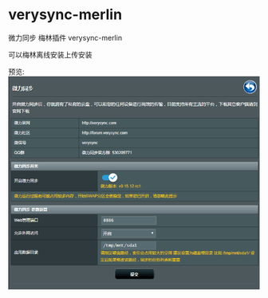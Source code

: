 # verysync-merlin
微力同步 梅林插件 verysync-merlin

可以梅林离线安装上传安装

预览:
![image](http://github.com/verysync/verysync-merlin/raw/master/preview.png)
